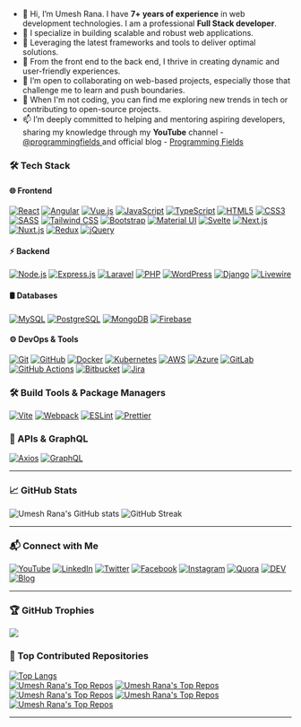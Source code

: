 - 👋 Hi, I’m Umesh Rana. I have **7+ years of experience** in web development technologies. I am a professional **Full Stack developer**.
- 👀 I specialize in building scalable and robust web applications.
- 💼 Leveraging the latest frameworks and tools to deliver optimal solutions.
- 🚀 From the front end to the back end, I thrive in creating dynamic and user-friendly experiences.
- 🌱 I’m open to collaborating on web-based projects, especially those that challenge me to learn and push boundaries.
- 💞️ When I'm not coding, you can find me exploring new trends in tech or contributing to open-source projects.
- 📫 I’m deeply committed to helping and mentoring aspiring developers, sharing my knowledge through my <strong>YouTube</strong> channel - <a href="https://youtube.com/@programmingfields">@programmingfields </a> and official blog - <a href="https://programmingfields.com">Programming Fields</a>

### 🛠 Tech Stack

#### 🌐 Frontend  
[![React](https://img.shields.io/badge/React-20232A?style=for-the-badge&logo=react&logoColor=61DAFB)](https://react.dev/)
[![Angular](https://img.shields.io/badge/Angular-DD0031?style=for-the-badge&logo=angular&logoColor=white)](https://angular.io/)
[![Vue.js](https://img.shields.io/badge/Vue.js-35495E?style=for-the-badge&logo=vue.js&logoColor=4FC08D)](https://vuejs.org/)
[![JavaScript](https://img.shields.io/badge/JavaScript-F7DF1E?style=for-the-badge&logo=javascript&logoColor=black)](https://developer.mozilla.org/en-US/docs/Web/JavaScript)
[![TypeScript](https://img.shields.io/badge/TypeScript-007ACC?style=for-the-badge&logo=typescript&logoColor=white)](https://www.typescriptlang.org/)
[![HTML5](https://img.shields.io/badge/HTML5-E34F26?style=for-the-badge&logo=html5&logoColor=white)](https://developer.mozilla.org/en-US/docs/Web/HTML)
[![CSS3](https://img.shields.io/badge/CSS3-1572B6?style=for-the-badge&logo=css3&logoColor=white)](https://developer.mozilla.org/en-US/docs/Web/CSS)
[![SASS](https://img.shields.io/badge/SASS-CC6699?style=for-the-badge&logo=sass&logoColor=white)](https://sass-lang.com/)
[![Tailwind CSS](https://img.shields.io/badge/TailwindCSS-38B2AC?style=for-the-badge&logo=tailwind-css&logoColor=white)](https://tailwindcss.com/)
[![Bootstrap](https://img.shields.io/badge/Bootstrap-7952B3?style=for-the-badge&logo=bootstrap&logoColor=white)](https://getbootstrap.com/)
[![Material UI](https://img.shields.io/badge/Material--UI-007FFF?style=for-the-badge&logo=mui&logoColor=white)](https://mui.com/)
[![Svelte](https://img.shields.io/badge/Svelte-FF3E00?style=for-the-badge&logo=svelte&logoColor=white)](https://svelte.dev/)
[![Next.js](https://img.shields.io/badge/Next.js-000000?style=for-the-badge&logo=next.js&logoColor=white)](https://nextjs.org/)
[![Nuxt.js](https://img.shields.io/badge/Nuxt.js-00C58E?style=for-the-badge&logo=nuxt.js&logoColor=white)](https://nuxt.com/)
[![Redux](https://img.shields.io/badge/Redux-764ABC?style=for-the-badge&logo=redux&logoColor=white)](https://redux.js.org/)
[![jQuery](https://img.shields.io/badge/jQuery-0769AD?style=for-the-badge&logo=jquery&logoColor=white)](https://jquery.com/)

#### ⚡ Backend  
[![Node.js](https://img.shields.io/badge/Node.js-43853D?style=for-the-badge&logo=node.js&logoColor=white)](https://nodejs.org/)
[![Express.js](https://img.shields.io/badge/Express.js-000000?style=for-the-badge&logo=express&logoColor=white)](https://expressjs.com/)
[![Laravel](https://img.shields.io/badge/Laravel-FF2D20?style=for-the-badge&logo=laravel&logoColor=white)](https://laravel.com/)
[![PHP](https://img.shields.io/badge/PHP-777BB4?style=for-the-badge&logo=php&logoColor=white)](https://www.php.net/)
[![WordPress](https://img.shields.io/badge/WordPress-21759B?style=for-the-badge&logo=wordpress&logoColor=white)](https://wordpress.org/)
[![Django](https://img.shields.io/badge/Django-092E20?style=for-the-badge&logo=django&logoColor=white)](https://www.djangoproject.com/)
[![Livewire](https://img.shields.io/badge/Livewire-4E56A6?style=for-the-badge&logo=livewire&logoColor=white)](https://livewire.laravel.com/)

#### 🛢 Databases  
[![MySQL](https://img.shields.io/badge/MySQL-005C84?style=for-the-badge&logo=mysql&logoColor=white)](https://www.mysql.com/)
[![PostgreSQL](https://img.shields.io/badge/PostgreSQL-316192?style=for-the-badge&logo=postgresql&logoColor=white)](https://www.postgresql.org/)
[![MongoDB](https://img.shields.io/badge/MongoDB-47A248?style=for-the-badge&logo=mongodb&logoColor=white)](https://www.mongodb.com/)
[![Firebase](https://img.shields.io/badge/Firebase-FFCA28?style=for-the-badge&logo=firebase&logoColor=black)](https://firebase.google.com/)

#### ⚙️ DevOps & Tools  
[![Git](https://img.shields.io/badge/Git-F05032?style=for-the-badge&logo=git&logoColor=white)](https://git-scm.com/)
[![GitHub](https://img.shields.io/badge/GitHub-181717?style=for-the-badge&logo=github&logoColor=white)](https://github.com/)
[![Docker](https://img.shields.io/badge/Docker-2496ED?style=for-the-badge&logo=docker&logoColor=white)](https://www.docker.com/)
[![Kubernetes](https://img.shields.io/badge/Kubernetes-326CE5?style=for-the-badge&logo=kubernetes&logoColor=white)](https://kubernetes.io/)
[![AWS](https://img.shields.io/badge/Amazon_AWS-232F3E?style=for-the-badge&logo=amazon-aws&logoColor=white)](https://aws.amazon.com/)
[![Azure](https://img.shields.io/badge/Microsoft_Azure-0078D4?style=for-the-badge&logo=microsoft-azure&logoColor=white)](https://azure.microsoft.com/)
[![GitLab](https://img.shields.io/badge/GitLab-FC6D26?style=for-the-badge&logo=gitlab&logoColor=white)](https://gitlab.com/)
[![GitHub Actions](https://img.shields.io/badge/GitHub_Actions-2088FF?style=for-the-badge&logo=github-actions&logoColor=white)](https://github.com/features/actions)
[![Bitbucket](https://img.shields.io/badge/Bitbucket-0052CC?style=for-the-badge&logo=bitbucket&logoColor=white)](https://bitbucket.org/)
[![Jira](https://img.shields.io/badge/Jira-0052CC?style=for-the-badge&logo=jira&logoColor=white)](https://www.atlassian.com/software/jira)

### **🛠 Build Tools & Package Managers**  
[![Vite](https://img.shields.io/badge/Vite-646CFF?style=for-the-badge&logo=vite&logoColor=white)](https://vitejs.dev/)
[![Webpack](https://img.shields.io/badge/Webpack-8DD6F9?style=for-the-badge&logo=webpack&logoColor=black)](https://webpack.js.org/)
[![ESLint](https://img.shields.io/badge/ESLint-4B32C3?style=for-the-badge&logo=eslint&logoColor=white)](https://eslint.org/)
[![Prettier](https://img.shields.io/badge/Prettier-F7B93E?style=for-the-badge&logo=prettier&logoColor=black)](https://prettier.io/)

### **🔗 APIs & GraphQL**  
[![Axios](https://img.shields.io/badge/Axios-5A29E4?style=for-the-badge&logo=axios&logoColor=white)](https://axios-http.com/)
[![GraphQL](https://img.shields.io/badge/GraphQL-E10098?style=for-the-badge&logo=graphql&logoColor=white)](https://graphql.org/)

---

### 📈 GitHub Stats  
![Umesh Rana's GitHub stats](https://github-readme-stats.vercel.app/api?username=umeshkrrana&show_icons=true&theme=radical&count_private=true&include_all_commits=true)
![GitHub Streak](https://github-readme-streak-stats.herokuapp.com/?user=umeshkrrana&theme=radical)


---

### 📬 Connect with Me  
[![YouTube](https://img.shields.io/badge/YouTube-Subscribe-red?logo=youtube)](https://youtube.com/@programmingfields)
[![LinkedIn](https://img.shields.io/badge/LinkedIn-UmeshRana-blue?logo=linkedin)](https://linkedin.com/in/umesh-rana-5bb3ba115)
[![Twitter](https://img.shields.io/badge/Twitter-%40umeshkrrana-blue?logo=twitter)](https://twitter.com/umeshkrrana)
[![Facebook](https://img.shields.io/badge/Facebook-Follow-1877F2?logo=facebook&logoColor=white)](https://facebook.com/programmingfields)
[![Instagram](https://img.shields.io/badge/Instagram-Follow-E4405F?logo=instagram&logoColor=white)](https://instagram.com/programmingfields)
[![Quora](https://img.shields.io/badge/Quora-B92B27?style=flat&logo=quora&logoColor=white)](https://www.quora.com/profile/Umesh-Rana-17/)
[![DEV](https://img.shields.io/badge/DEV-0A0A0A?style=flat&logo=dev.to&logoColor=white)](https://dev.to/umesh_rana_f44ff835a8f9ad/)
[![Blog](https://img.shields.io/badge/Blog-Visit-ff69b4?logo=google-chrome&logoColor=white)](https://programmingfields.com)

---

### 🏆 GitHub Trophies
<img src="https://github-profile-trophy.vercel.app/?username=umeshkrrana&theme=onedark&margin-w=10&margin-h=10"/>

### 📌 Top Contributed Repositories  
[![Top Langs](https://github-readme-stats.vercel.app/api/top-langs/?username=umeshkrrana&layout=compact&theme=radical)](https://github.com/umeshkrrana)  
[![Umesh Rana's Top Repos](https://github-readme-stats.vercel.app/api/pin/?username=umeshkrrana&repo=laravel11-chat-app&theme=radical)](https://github.com/umeshkrrana/laravel11-chat-app)
[![Umesh Rana's Top Repos](https://github-readme-stats.vercel.app/api/pin/?username=umeshkrrana&repo=laravel6-firebase-integration&theme=radical)](https://github.com/umeshkrrana/laravel6-firebase-integration)
[![Umesh Rana's Top Repos](https://github-readme-stats.vercel.app/api/pin/?username=umeshkrrana&repo=livewire3-spa-crud&theme=radical)](https://github.com/umeshkrrana/livewire3-spa-crud)
[![Umesh Rana's Top Repos](https://github-readme-stats.vercel.app/api/pin/?username=umeshkrrana&repo=laravel-multi-auth&theme=radical)](https://github.com/umeshkrrana/laravel-multi-auth)
[![Umesh Rana's Top Repos](https://github-readme-stats.vercel.app/api/pin/?username=umeshkrrana&repo=laravel11-sanctum-rest-api&theme=radical)](https://github.com/umeshkrrana/laravel11-sanctum-rest-api)

---
